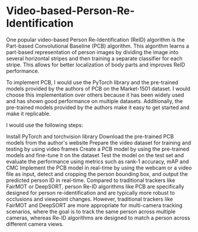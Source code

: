 # Video-based-Person-Re-Identification
One popular video-based Person Re-Identification (ReID) algorithm is the Part-based Convolutional Baseline (PCB) algorithm. This algorithm learns a part-based representation of person images by dividing the image into several horizontal stripes and then training a separate classifier for each stripe. This allows for better localization of body parts and improves ReID performance.

To implement PCB, I would use the PyTorch library and the pre-trained models provided by the authors of PCB on the Market-1501 dataset. I would choose this implementation over others because it has been widely used and has shown good performance on multiple datasets. Additionally, the pre-trained models provided by the authors make it easy to get started and make it replicable.

I would use the following steps:

Install PyTorch and torchvision library
Download the pre-trained PCB models from the author's website
Prepare the video dataset for training and testing by using video frames
Create a PCB model by using the pre-trained models and fine-tune it on the dataset
Test the model on the test set and evaluate the performance using metrics such as rank-1 accuracy, mAP and CMC
Implement the PCB model in real-time by using the webcam or a video file as input, detect and cropping the person bounding box, and output the predicted person ID in real-time.
Compared to traditional trackers like FairMOT or DeepSORT, person Re-ID algorithms like PCB are specifically designed for person re-identification and are typically more robust to occlusions and viewpoint changes. However, traditional trackers like FairMOT and DeepSORT are more appropriate for multi-camera tracking scenarios, where the goal is to track the same person across multiple cameras, whereas Re-ID algorithms are designed to match a person across different camera views.
